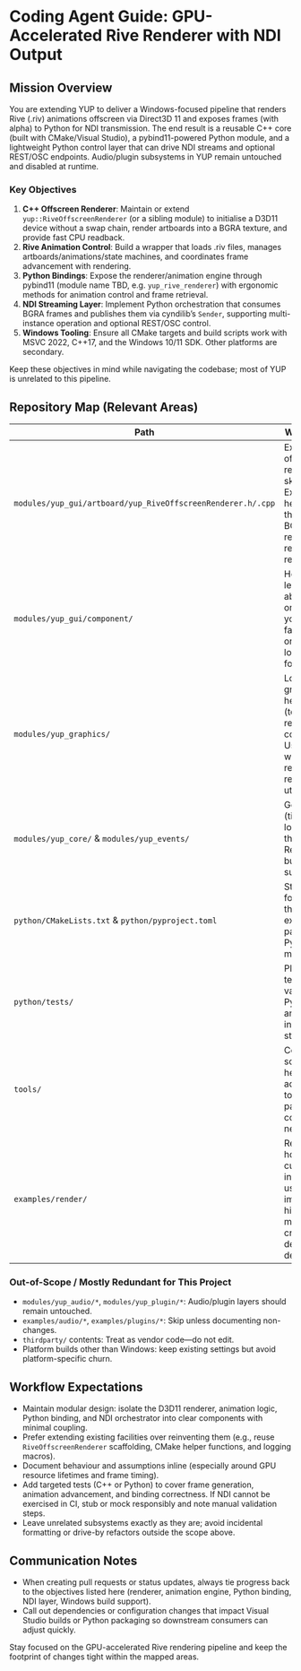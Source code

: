 # Coding Agent Guide: GPU-Accelerated Rive Renderer with NDI Output

## Mission Overview
You are extending YUP to deliver a Windows-focused pipeline that renders Rive (.riv) animations offscreen via Direct3D 11 and exposes frames (with alpha) to Python for NDI transmission. The end result is a reusable C++ core (built with CMake/Visual Studio), a pybind11-powered Python module, and a lightweight Python control layer that can drive NDI streams and optional REST/OSC endpoints. Audio/plugin subsystems in YUP remain untouched and disabled at runtime.

### Key Objectives
1. **C++ Offscreen Renderer**: Maintain or extend `yup::RiveOffscreenRenderer` (or a sibling module) to initialise a D3D11 device without a swap chain, render artboards into a BGRA texture, and provide fast CPU readback.
2. **Rive Animation Control**: Build a wrapper that loads .riv files, manages artboards/animations/state machines, and coordinates frame advancement with rendering.
3. **Python Bindings**: Expose the renderer/animation engine through pybind11 (module name TBD, e.g. `yup_rive_renderer`) with ergonomic methods for animation control and frame retrieval.
4. **NDI Streaming Layer**: Implement Python orchestration that consumes BGRA frames and publishes them via cyndilib’s `Sender`, supporting multi-instance operation and optional REST/OSC control.
5. **Windows Tooling**: Ensure all CMake targets and build scripts work with MSVC 2022, C++17, and the Windows 10/11 SDK. Other platforms are secondary.

Keep these objectives in mind while navigating the codebase; most of YUP is unrelated to this pipeline.

## Repository Map (Relevant Areas)
| Path | Why it matters |
| --- | --- |
| `modules/yup_gui/artboard/yup_RiveOffscreenRenderer.h/.cpp` | Existing offscreen renderer skeleton. Extend/refactor here to fulfil the D3D11 BGRA rendering and readback requirements. |
| `modules/yup_gui/component/` | Hosts higher-level GUI abstractions; only touch if you need factory hooks or resource loading helpers for Rive. |
| `modules/yup_graphics/` | Low-level graphics helpers (textures, render contexts). Useful when wiring Direct3D resources or reusing YUP utilities. |
| `modules/yup_core/` & `modules/yup_events/` | General utilities (timers, logging, threading). Reuse when building engine support code. |
| `python/CMakeLists.txt` & `python/pyproject.toml` | Starting points for configuring the pybind11 extension and packaging the Python module. |
| `python/tests/` | Place or adapt tests that validate the Python binding and NDI integration stubs. |
| `tools/` | Contains build scripts and helper utilities; add new tooling (e.g., packaging commands) if necessary. |
| `examples/render/` | Reference for how YUP currently integrates Rive; use for implementation hints but do not modify unless creating dedicated demos. |

### Out-of-Scope / Mostly Redundant for This Project
- `modules/yup_audio/*`, `modules/yup_plugin/*`: Audio/plugin layers should remain untouched.
- `examples/audio/*`, `examples/plugins/*`: Skip unless documenting non-changes.
- `thirdparty/` contents: Treat as vendor code—do not edit.
- Platform builds other than Windows: keep existing settings but avoid platform-specific churn.

## Workflow Expectations
- Maintain modular design: isolate the D3D11 renderer, animation logic, Python binding, and NDI orchestrator into clear components with minimal coupling.
- Prefer extending existing facilities over reinventing them (e.g., reuse `RiveOffscreenRenderer` scaffolding, CMake helper functions, and logging macros).
- Document behaviour and assumptions inline (especially around GPU resource lifetimes and frame timing).
- Add targeted tests (C++ or Python) to cover frame generation, animation advancement, and binding correctness. If NDI cannot be exercised in CI, stub or mock responsibly and note manual validation steps.
- Leave unrelated subsystems exactly as they are; avoid incidental formatting or drive-by refactors outside the scope above.

## Communication Notes
- When creating pull requests or status updates, always tie progress back to the objectives listed here (renderer, animation engine, Python binding, NDI layer, Windows build support).
- Call out dependencies or configuration changes that impact Visual Studio builds or Python packaging so downstream consumers can adjust quickly.

Stay focused on the GPU-accelerated Rive rendering pipeline and keep the footprint of changes tight within the mapped areas.


